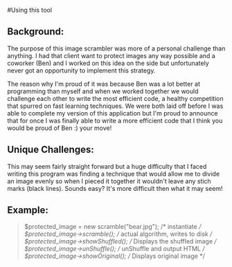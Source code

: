 #Using this tool

Background: 
----------

The purpose of this image scrambler was more of a personal challenge than anything. I had that client want to protect images any way possible and a coworker (Ben) and I worked on this idea on the side but unfortunately never got an opportunity to implement this strategy.

The reason why I'm proud of it was because Ben was a lot better at programming than myself and when we worked together we would challenge each other to write the most efficient code, a healthy competition that spurred on fast learning techniques. We were both laid off before I was able to complete my version of this application but I'm proud to announce that for once I was finally able to write a more efficient code that I think you would be proud of Ben :) your move!

Unique Challenges:
----------------
This may seem fairly straight forward but a huge difficulty that I faced writing this program was finding a technique that would allow me to divide an image evenly so when I pieced it together it wouldn't leave any stich marks (black lines). Sounds easy? It's more difficult then what it may seem!


Example:
--------
> 	$protected_image = new scramble("bear.jpg"); /* instantiate */
	$protected_image->scramble(); /* actual algorithm, writes to disk */
	$protected_image->showShuffled(); /* Displays the shuffled image */
	$protected_image->unShuffle(); /* unShuffle and output HTML */
	$protected_image->showOriginal(); /* Displays original image */